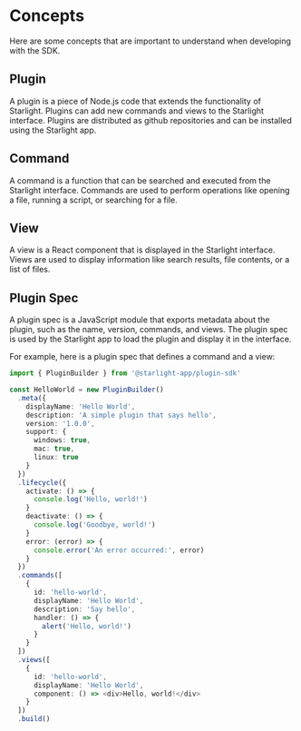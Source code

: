 # Concepts

Here are some concepts that are important to understand when developing with the SDK.

## Plugin

A plugin is a piece of Node.js code that extends the functionality of Starlight. Plugins can add new commands and views to the Starlight interface. Plugins are distributed as github repositories and can be installed using the Starlight app.

## Command

A command is a function that can be searched and executed from the Starlight interface. Commands are used to perform operations like opening a file, running a script, or searching for a file.

## View

A view is a React component that is displayed in the Starlight interface. Views are used to display information like search results, file contents, or a list of files.

## Plugin Spec

A plugin spec is a JavaScript module that exports metadata about the plugin, such as the name, version, commands, and views. The plugin spec is used by the Starlight app to load the plugin and display it in the interface.

For example, here is a plugin spec that defines a command and a view:

```typescript
import { PluginBuilder } from '@starlight-app/plugin-sdk'

const HelloWorld = new PluginBuilder()
  .meta({
    displayName: 'Hello World',
    description: 'A simple plugin that says hello',
    version: '1.0.0',
    support: {
      windows: true,
      mac: true,
      linux: true
    }
  })
  .lifecycle({
    activate: () => {
      console.log('Hello, world!')
    }
    deactivate: () => {
      console.log('Goodbye, world!')
    }
    error: (error) => {
      console.error('An error occurred:', error)
    }
  })
  .commands([
    {
      id: 'hello-world',
      displayName: 'Hello World',
      description: 'Say hello',
      handler: () => {
        alert('Hello, world!')
      }
    }
  ])
  .views([
    {
      id: 'hello-world',
      displayName: 'Hello World',
      component: () => <div>Hello, world!</div>
    }
  ])
  .build()
```
